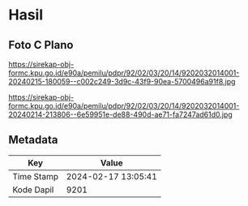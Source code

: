# Hasil

## Foto C Plano

https://sirekap-obj-formc.kpu.go.id/e90a/pemilu/pdpr/92/02/03/20/14/9202032014001-20240215-180059--c002c249-3d9c-43f9-90ea-5700496a91f8.jpg

https://sirekap-obj-formc.kpu.go.id/e90a/pemilu/pdpr/92/02/03/20/14/9202032014001-20240214-213806--6e59951e-de88-490d-ae71-fa7247ad61d0.jpg


## Metadata

| Key        | Value               |
| ---------- | ------------------- |
| Time Stamp | 2024-02-17 13:05:41 |
| Kode Dapil | 9201                |



